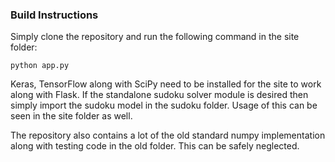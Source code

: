 ### Build Instructions

Simply clone the repository and run the following command in the site folder:
```
python app.py
```
Keras, TensorFlow along with SciPy need to be installed for the site to work along with Flask. If the standalone sudoku solver module is desired then simply import the sudoku model in the sudoku folder. Usage of this can be seen in the site folder as well.

The repository also contains a lot of the old standard numpy implementation along with testing code in the old folder. This can be safely neglected.
